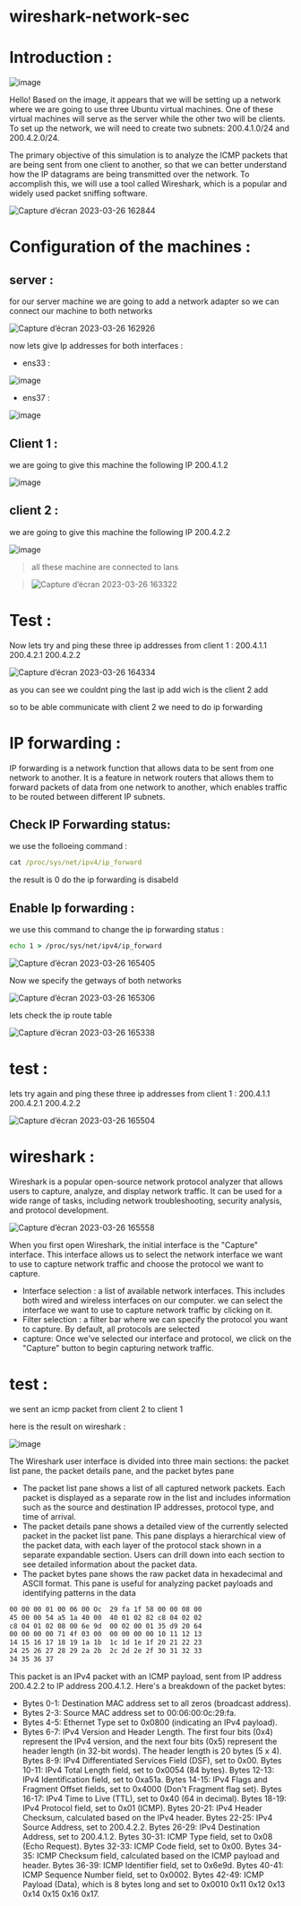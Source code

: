# wireshark-network-sec
# Introduction :

![image](https://user-images.githubusercontent.com/121964432/227807918-5460b208-7533-4d1f-82a1-73f6bd1a75ec.png)

Hello! Based on the image, it appears that we will be setting up a network where we are going to use three Ubuntu virtual machines. One of these virtual machines will serve as the server while the other two will be clients. To set up the network, we will need to create two subnets: 200.4.1.0/24 and 200.4.2.0/24.

The primary objective of this simulation is to analyze the ICMP packets that are being sent from one client to another, so that we can better understand how the IP datagrams are being transmitted over the network. To accomplish this, we will use a tool called Wireshark, which is a popular and widely used packet sniffing software.

![Capture d’écran 2023-03-26 162844](https://user-images.githubusercontent.com/121964432/227809806-0744c5bc-9ee0-4193-9120-e82049216bc6.png)

# Configuration of the machines :

## server :

for our server machine we are going to add a network adapter so we can connect our machine to both networks
 
![Capture d’écran 2023-03-26 162926](https://user-images.githubusercontent.com/121964432/227809858-4abb0bd2-7ae5-4982-b555-776ddc0dafdf.png)
 
 now lets give Ip addresses for both interfaces :
 
 - ens33 :
 
 ![image](https://user-images.githubusercontent.com/121964432/227810031-7b3bbab8-9c55-4adf-b445-ca98c6de446b.png)

 - ens37 :
 
 ![image](https://user-images.githubusercontent.com/121964432/227810067-eeecfb6f-d48e-4c04-a171-a46399e6c5b4.png)

## Client 1 :

we are going to give this machine the following IP 200.4.1.2

![image](https://user-images.githubusercontent.com/121964432/227810484-253ced1b-86ab-4979-8780-8ad9d6370eba.png)


## client 2 :

we are going to give this machine the following IP 200.4.2.2


![image](https://user-images.githubusercontent.com/121964432/227810569-962dfd15-f1dd-4b95-9c92-5dd0a4d923bd.png)


> all these machine are connected to lans

> ![Capture d’écran 2023-03-26 163322](https://user-images.githubusercontent.com/121964432/227810674-8e2bdf25-1b59-4ebe-ae2d-995afe50393b.png)

# Test :

Now lets try and ping these three ip addresses from client 1 : 200.4.1.1 200.4.2.1 200.4.2.2

![Capture d’écran 2023-03-26 164334](https://user-images.githubusercontent.com/121964432/227810799-b2fe2b5a-2f5e-4836-bd00-2f45be3f4877.png)

as you can see we couldnt ping the last ip add wich is the client 2 add

so to be able communicate with client 2 we need to do ip forwarding

# IP forwarding :

IP forwarding is a network function that allows data to be sent from one network to another. It is a feature in network routers that allows them to forward packets of data from one network to another, which enables traffic to be routed between different IP subnets.

## Check IP Forwarding status:

we use the folloeing command :

```cmd
cat /proc/sys/net/ipv4/ip_forward
```

the result is 0 do the ip forwarding is disabeld

## Enable Ip forwarding :

we use this command to change the ip forwarding status :

```cmd
echo 1 > /proc/sys/net/ipv4/ip_forward
```

![Capture d’écran 2023-03-26 165405](https://user-images.githubusercontent.com/121964432/227811251-6180ab03-48bd-491b-8c66-a3525585265d.png)

Now  we specify the getways of both networks

![Capture d’écran 2023-03-26 165306](https://user-images.githubusercontent.com/121964432/227811301-ed5df791-f27a-43f3-96cf-bab1066b01c5.png)

lets check the ip route table

![Capture d’écran 2023-03-26 165338](https://user-images.githubusercontent.com/121964432/227811325-7251061a-6dc5-4673-955b-44c67f996e26.png)

# test :

lets try again and ping these three ip addresses from client 1 : 200.4.1.1 200.4.2.1 200.4.2.2

![Capture d’écran 2023-03-26 165504](https://user-images.githubusercontent.com/121964432/227811360-c524fe75-e0a6-4061-bd40-b5bd117f68ff.png)

# wireshark :

Wireshark is a popular open-source network protocol analyzer that allows users to capture, analyze, and display network traffic. It can be used for a wide range of tasks, including network troubleshooting, security analysis, and protocol development.

![Capture d’écran 2023-03-26 165558](https://user-images.githubusercontent.com/121964432/227811655-9de52392-4d9e-47c9-a5a6-f5ee6337b49a.png)

When you first open Wireshark, the initial interface is the "Capture" interface. This interface allows us to select the network interface we want to use to capture network traffic and choose the protocol we want to capture.

- Interface selection : a list of available network interfaces. This includes both wired and wireless interfaces on our computer. we can select the interface we want to use to capture network traffic by clicking on it.
- Filter selection : a filter bar where we can specify the protocol you want to capture. By default, all protocols are selected
- capture: Once we've selected our interface and protocol, we click on the "Capture" button to begin capturing network traffic.

# test :

we sent an icmp packet from client 2 to client 1 

here is the result on wireshark :

![image](https://user-images.githubusercontent.com/121964432/227812511-9037ce83-a36f-408e-b996-110ee5e96552.png)

The Wireshark user interface is divided into three main sections: the packet list pane, the packet details pane, and the packet bytes pane

- The packet list pane shows a list of all captured network packets. Each packet is displayed as a separate row in the list and includes information such as the source and destination IP addresses, protocol type, and time of arrival.
- The packet details pane shows a detailed view of the currently selected packet in the packet list pane. This pane displays a hierarchical view of the packet data, with each layer of the protocol stack shown in a separate expandable section. Users can drill down into each section to see detailed information about the packet data.
- The packet bytes pane shows the raw packet data in hexadecimal and ASCII format. This pane is useful for analyzing packet payloads and identifying patterns in the data

```cmd
00 00 00 01 00 06 00 Oc  29 fa 1f 58 00 00 08 00
45 00 00 54 a5 1a 40 00  40 01 02 82 c8 04 02 02
c8 04 01 02 08 00 6e 9d  00 02 00 01 35 d9 20 64
00 00 00 00 71 4f 03 00  00 00 00 00 10 11 12 13
14 15 16 17 18 19 1a 1b  1c 1d 1e 1f 20 21 22 23
24 25 26 27 28 29 2a 2b  2c 2d 2e 2f 30 31 32 33
34 35 36 37
```

This packet is an IPv4 packet with an ICMP payload, sent from IP address 200.4.2.2 to IP address 200.4.1.2. Here's a breakdown of the packet bytes:

- Bytes 0-1: Destination MAC address set to all zeros (broadcast address).
- Bytes 2-3: Source MAC address set to 00:06:00:0c:29:fa.
- Bytes 4-5: Ethernet Type set to 0x0800 (indicating an IPv4 payload).
- Bytes 6-7: IPv4 Version and Header Length. The first four bits (0x4) represent the IPv4 version, and the next four bits (0x5) represent the header length (in 32-bit words). The header length is 20 bytes (5 x 4).
Bytes 8-9: IPv4 Differentiated Services Field (DSF), set to 0x00.
Bytes 10-11: IPv4 Total Length field, set to 0x0054 (84 bytes).
Bytes 12-13: IPv4 Identification field, set to 0xa51a.
Bytes 14-15: IPv4 Flags and Fragment Offset fields, set to 0x4000 (Don't Fragment flag set).
Bytes 16-17: IPv4 Time to Live (TTL), set to 0x40 (64 in decimal).
Bytes 18-19: IPv4 Protocol field, set to 0x01 (ICMP).
Bytes 20-21: IPv4 Header Checksum, calculated based on the IPv4 header.
Bytes 22-25: IPv4 Source Address, set to 200.4.2.2.
Bytes 26-29: IPv4 Destination Address, set to 200.4.1.2.
Bytes 30-31: ICMP Type field, set to 0x08 (Echo Request).
Bytes 32-33: ICMP Code field, set to 0x00.
Bytes 34-35: ICMP Checksum field, calculated based on the ICMP payload and header.
Bytes 36-39: ICMP Identifier field, set to 0x6e9d.
Bytes 40-41: ICMP Sequence Number field, set to 0x0002.
Bytes 42-49: ICMP Payload (Data), which is 8 bytes long and set to 0x0010 0x11 0x12 0x13 0x14 0x15 0x16 0x17.
